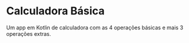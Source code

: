 # Calculadora Básica
Um app em Kotlin de calculadora com as 4 operações básicas e mais 3 operações extras.
